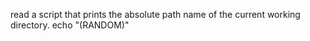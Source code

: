 read
 a script that prints the absolute path name of the current working directory.
echo "$($RANDOM)"
